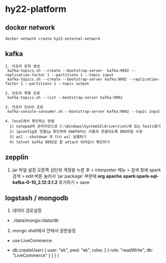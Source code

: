 # hy22-platform

## docker network
```
docker network create hy22-external-network
```
## kafka
```
1. 카프카 토픽 생성  
 kafka-topics.sh --create --bootstrap-server  kafka:9092 --replication-factor 1 --partitions 1 --topic input  
 kafka-topics.sh --create --bootstrap-server kafka:9092 --replication-factor 1 --partitions 1 --topic output  

2. 카프카 목록 조회  
 kafka-topics.sh --list --bootstrap-server kafka:9092

3. 카프카 컨슈머 조회  
 kafka-console-consumer.sh --bootstrap-server kafka:9092 --topic input

4. local에서 확인하는 방법  
  1) notepad의 관리자모드로 C:\Windows\System32\drivers\etc에 있는 hosts열기
  2) ipconfig로 연결ip 확인하여 KAKFA라는 이름과 연결되도록 DNS파일 수정
  3) wsl --shutdown 후 다시 wsl 실행하기
  4) telnet kafka 9092로 잘 attach 되어있나 확인하기
```

## zepplin
1. jar 파일 설정
오른쪽 상단위 계정을 누른 후 > interpreter 메뉴 > 검색 창에 spark 검색 >
edit 버튼 눌러서 'jar package' 부분에 **org.apache.spark:spark-sql-kafka-0-10_2.12:3.1.2** 추가하기 > save 

## logstash / mongodb
1. 데이터 경로설정
- ./data/mongo:/data/db

2. mongo shell에서 안에서 권한설정
- use LiveCommerce

- db.createUser(
  {
    user: "ek",
    pwd: "ek",
    roles: [ { role: "readWrite", db: "LiveCommerce" } ]
  }
)

